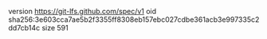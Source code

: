version https://git-lfs.github.com/spec/v1
oid sha256:3e603cca7ae5b2f3355ff8308eb157ebc027cdbe361acb3e997335c2dd7cb14c
size 591
